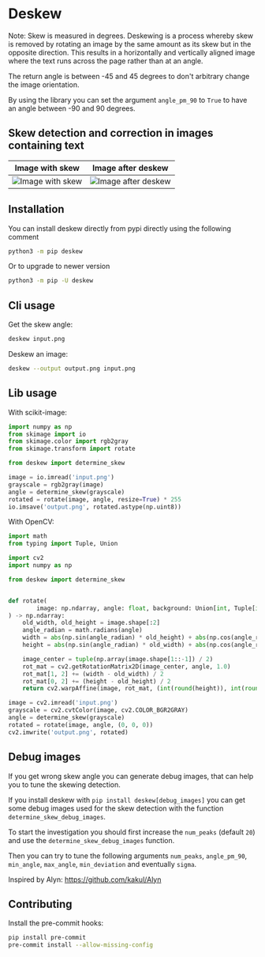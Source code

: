 # Deskew

Note: Skew is measured in degrees. Deskewing is a process whereby skew is removed by rotating an image by the same amount as its skew but in the opposite direction. This results in a horizontally and vertically aligned image where the text runs across the page rather than at an angle.

The return angle is between -45 and 45 degrees to don't arbitrary change the image orientation.

By using the library you can set the argument `angle_pm_90` to `True` to have an angle between -90 and 90 degrees.

## Skew detection and correction in images containing text

| Image with skew                                      | Image after deskew                                                 |
| ---------------------------------------------------- | ------------------------------------------------------------------ |
| ![Image with skew](doc/input.jpeg 'Image with skew') | ![Image after deskew](doc/sample_output.jpeg 'Image after deskew') |

## Installation

You can install deskew directly from pypi directly using the following comment

```bash
python3 -m pip deskew
```

Or to upgrade to newer version

```bash
python3 -m pip -U deskew
```

## Cli usage

Get the skew angle:

```bash
deskew input.png
```

Deskew an image:

```bash
deskew --output output.png input.png
```

## Lib usage

With scikit-image:

```python
import numpy as np
from skimage import io
from skimage.color import rgb2gray
from skimage.transform import rotate

from deskew import determine_skew

image = io.imread('input.png')
grayscale = rgb2gray(image)
angle = determine_skew(grayscale)
rotated = rotate(image, angle, resize=True) * 255
io.imsave('output.png', rotated.astype(np.uint8))
```

With OpenCV:

```python
import math
from typing import Tuple, Union

import cv2
import numpy as np

from deskew import determine_skew


def rotate(
        image: np.ndarray, angle: float, background: Union[int, Tuple[int, int, int]]
) -> np.ndarray:
    old_width, old_height = image.shape[:2]
    angle_radian = math.radians(angle)
    width = abs(np.sin(angle_radian) * old_height) + abs(np.cos(angle_radian) * old_width)
    height = abs(np.sin(angle_radian) * old_width) + abs(np.cos(angle_radian) * old_height)

    image_center = tuple(np.array(image.shape[1::-1]) / 2)
    rot_mat = cv2.getRotationMatrix2D(image_center, angle, 1.0)
    rot_mat[1, 2] += (width - old_width) / 2
    rot_mat[0, 2] += (height - old_height) / 2
    return cv2.warpAffine(image, rot_mat, (int(round(height)), int(round(width))), borderValue=background)

image = cv2.imread('input.png')
grayscale = cv2.cvtColor(image, cv2.COLOR_BGR2GRAY)
angle = determine_skew(grayscale)
rotated = rotate(image, angle, (0, 0, 0))
cv2.imwrite('output.png', rotated)
```

## Debug images

If you get wrong skew angle you can generate debug images, that can help you to tune the skewing detection.

If you install deskew with `pip install deskew[debug_images]` you can get some debug images used for
the skew detection with the function `determine_skew_debug_images`.

To start the investigation you should first increase the `num_peaks` (default `20`) and use
the `determine_skew_debug_images` function.

Then you can try to tune the following arguments `num_peaks`, `angle_pm_90`, `min_angle`, `max_angle`,
`min_deviation` and eventually `sigma`.

Inspired by Alyn: https://github.com/kakul/Alyn

## Contributing

Install the pre-commit hooks:

```bash
pip install pre-commit
pre-commit install --allow-missing-config
```
